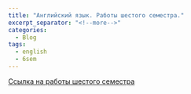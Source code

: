 ```yaml
---
title: "Английский язык. Работы шестого семестра."
excerpt_separator: "<!--more-->"
categories:
  - Blog
tags:
  - english
  - 6sem
---
```


[Ссылка на работы шестого семестра](https://github.com/ShadrinSpock/portfolio-herzen/tree/master/_english/6_sem)
